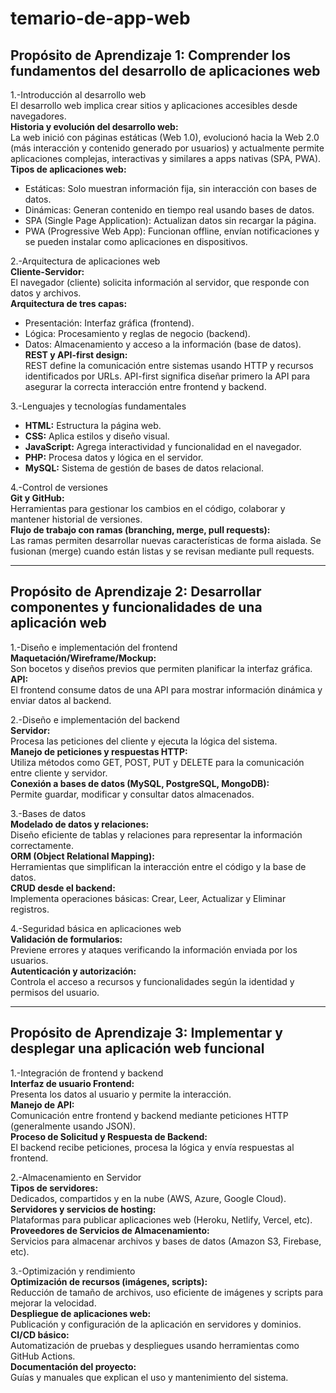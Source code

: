 # temario-de-app-web

## Propósito de Aprendizaje 1: Comprender los fundamentos del desarrollo de aplicaciones web

1.-Introducción al desarrollo web  
El desarrollo web implica crear sitios y aplicaciones accesibles desde navegadores.  
**Historia y evolución del desarrollo web:**  
La web inició con páginas estáticas (Web 1.0), evolucionó hacia la Web 2.0 (más interacción y contenido generado por usuarios) y actualmente permite aplicaciones complejas, interactivas y similares a apps nativas (SPA, PWA).  
**Tipos de aplicaciones web:**  
- Estáticas: Solo muestran información fija, sin interacción con bases de datos.
- Dinámicas: Generan contenido en tiempo real usando bases de datos.
- SPA (Single Page Application): Actualizan datos sin recargar la página.
- PWA (Progressive Web App): Funcionan offline, envían notificaciones y se pueden instalar como aplicaciones en dispositivos.

2.-Arquitectura de aplicaciones web  
**Cliente-Servidor:**  
El navegador (cliente) solicita información al servidor, que responde con datos y archivos.  
**Arquitectura de tres capas:**  
- Presentación: Interfaz gráfica (frontend).
- Lógica: Procesamiento y reglas de negocio (backend).
- Datos: Almacenamiento y acceso a la información (base de datos).  
**REST y API-first design:**  
REST define la comunicación entre sistemas usando HTTP y recursos identificados por URLs. API-first significa diseñar primero la API para asegurar la correcta interacción entre frontend y backend.

3.-Lenguajes y tecnologías fundamentales  
- **HTML:** Estructura la página web.
- **CSS:** Aplica estilos y diseño visual.
- **JavaScript:** Agrega interactividad y funcionalidad en el navegador.
- **PHP:** Procesa datos y lógica en el servidor.
- **MySQL:** Sistema de gestión de bases de datos relacional.

4.-Control de versiones  
**Git y GitHub:**  
Herramientas para gestionar los cambios en el código, colaborar y mantener historial de versiones.  
**Flujo de trabajo con ramas (branching, merge, pull requests):**  
Las ramas permiten desarrollar nuevas características de forma aislada. Se fusionan (merge) cuando están listas y se revisan mediante pull requests.

---

## Propósito de Aprendizaje 2: Desarrollar componentes y funcionalidades de una aplicación web

1.-Diseño e implementación del frontend  
**Maquetación/Wireframe/Mockup:**  
Son bocetos y diseños previos que permiten planificar la interfaz gráfica.  
**API:**  
El frontend consume datos de una API para mostrar información dinámica y enviar datos al backend.

2.-Diseño e implementación del backend  
**Servidor:**  
Procesa las peticiones del cliente y ejecuta la lógica del sistema.  
**Manejo de peticiones y respuestas HTTP:**  
Utiliza métodos como GET, POST, PUT y DELETE para la comunicación entre cliente y servidor.  
**Conexión a bases de datos (MySQL, PostgreSQL, MongoDB):**  
Permite guardar, modificar y consultar datos almacenados.

3.-Bases de datos  
**Modelado de datos y relaciones:**  
Diseño eficiente de tablas y relaciones para representar la información correctamente.  
**ORM (Object Relational Mapping):**  
Herramientas que simplifican la interacción entre el código y la base de datos.  
**CRUD desde el backend:**  
Implementa operaciones básicas: Crear, Leer, Actualizar y Eliminar registros.

4.-Seguridad básica en aplicaciones web  
**Validación de formularios:**  
Previene errores y ataques verificando la información enviada por los usuarios.  
**Autenticación y autorización:**  
Controla el acceso a recursos y funcionalidades según la identidad y permisos del usuario.

---

## Propósito de Aprendizaje 3: Implementar y desplegar una aplicación web funcional

1.-Integración de frontend y backend  
**Interfaz de usuario Frontend:**  
Presenta los datos al usuario y permite la interacción.  
**Manejo de API:**  
Comunicación entre frontend y backend mediante peticiones HTTP (generalmente usando JSON).  
**Proceso de Solicitud y Respuesta de Backend:**  
El backend recibe peticiones, procesa la lógica y envía respuestas al frontend.

2.-Almacenamiento en Servidor  
**Tipos de servidores:**  
Dedicados, compartidos y en la nube (AWS, Azure, Google Cloud).  
**Servidores y servicios de hosting:**  
Plataformas para publicar aplicaciones web (Heroku, Netlify, Vercel, etc).  
**Proveedores de Servicios de Almacenamiento:**  
Servicios para almacenar archivos y bases de datos (Amazon S3, Firebase, etc).

3.-Optimización y rendimiento  
**Optimización de recursos (imágenes, scripts):**  
Reducción de tamaño de archivos, uso eficiente de imágenes y scripts para mejorar la velocidad.  
**Despliegue de aplicaciones web:**  
Publicación y configuración de la aplicación en servidores y dominios.  
**CI/CD básico:**  
Automatización de pruebas y despliegues usando herramientas como GitHub Actions.  
**Documentación del proyecto:**  
Guías y manuales que explican el uso y mantenimiento del sistema.
